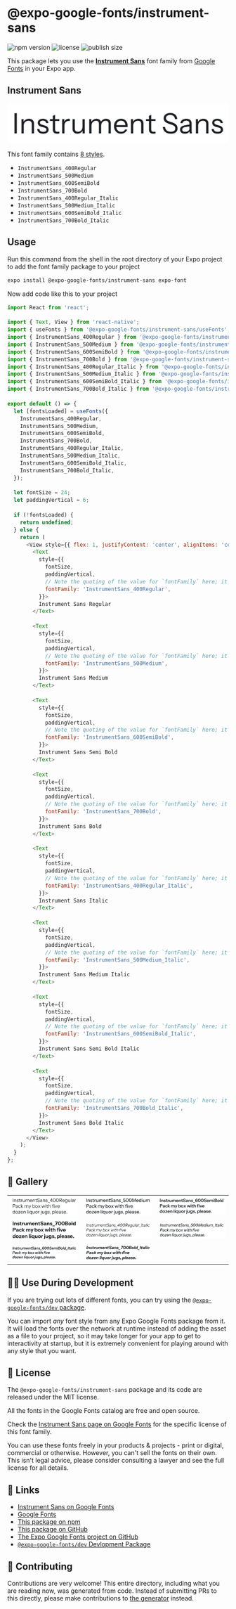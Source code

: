 # @expo-google-fonts/instrument-sans

![npm version](https://flat.badgen.net/npm/v/@expo-google-fonts/instrument-sans)
![license](https://flat.badgen.net/github/license/expo/google-fonts)
![publish size](https://flat.badgen.net/packagephobia/install/@expo-google-fonts/instrument-sans)

This package lets you use the [**Instrument Sans**](https://fonts.google.com/specimen/Instrument+Sans) font family from [Google Fonts](https://fonts.google.com/) in your Expo app.

## Instrument Sans

![Instrument Sans](./font-family.png)

This font family contains [8 styles](#-gallery).

- `InstrumentSans_400Regular`
- `InstrumentSans_500Medium`
- `InstrumentSans_600SemiBold`
- `InstrumentSans_700Bold`
- `InstrumentSans_400Regular_Italic`
- `InstrumentSans_500Medium_Italic`
- `InstrumentSans_600SemiBold_Italic`
- `InstrumentSans_700Bold_Italic`

## Usage

Run this command from the shell in the root directory of your Expo project to add the font family package to your project
```sh
expo install @expo-google-fonts/instrument-sans expo-font
```

Now add code like this to your project
```js
import React from 'react';

import { Text, View } from 'react-native';
import { useFonts } from '@expo-google-fonts/instrument-sans/useFonts';
import { InstrumentSans_400Regular } from '@expo-google-fonts/instrument-sans/400Regular';
import { InstrumentSans_500Medium } from '@expo-google-fonts/instrument-sans/500Medium';
import { InstrumentSans_600SemiBold } from '@expo-google-fonts/instrument-sans/600SemiBold';
import { InstrumentSans_700Bold } from '@expo-google-fonts/instrument-sans/700Bold';
import { InstrumentSans_400Regular_Italic } from '@expo-google-fonts/instrument-sans/400Regular_Italic';
import { InstrumentSans_500Medium_Italic } from '@expo-google-fonts/instrument-sans/500Medium_Italic';
import { InstrumentSans_600SemiBold_Italic } from '@expo-google-fonts/instrument-sans/600SemiBold_Italic';
import { InstrumentSans_700Bold_Italic } from '@expo-google-fonts/instrument-sans/700Bold_Italic';

export default () => {
  let [fontsLoaded] = useFonts({
    InstrumentSans_400Regular,
    InstrumentSans_500Medium,
    InstrumentSans_600SemiBold,
    InstrumentSans_700Bold,
    InstrumentSans_400Regular_Italic,
    InstrumentSans_500Medium_Italic,
    InstrumentSans_600SemiBold_Italic,
    InstrumentSans_700Bold_Italic,
  });

  let fontSize = 24;
  let paddingVertical = 6;

  if (!fontsLoaded) {
    return undefined;
  } else {
    return (
      <View style={{ flex: 1, justifyContent: 'center', alignItems: 'center' }}>
        <Text
          style={{
            fontSize,
            paddingVertical,
            // Note the quoting of the value for `fontFamily` here; it expects a string!
            fontFamily: 'InstrumentSans_400Regular',
          }}>
          Instrument Sans Regular
        </Text>

        <Text
          style={{
            fontSize,
            paddingVertical,
            // Note the quoting of the value for `fontFamily` here; it expects a string!
            fontFamily: 'InstrumentSans_500Medium',
          }}>
          Instrument Sans Medium
        </Text>

        <Text
          style={{
            fontSize,
            paddingVertical,
            // Note the quoting of the value for `fontFamily` here; it expects a string!
            fontFamily: 'InstrumentSans_600SemiBold',
          }}>
          Instrument Sans Semi Bold
        </Text>

        <Text
          style={{
            fontSize,
            paddingVertical,
            // Note the quoting of the value for `fontFamily` here; it expects a string!
            fontFamily: 'InstrumentSans_700Bold',
          }}>
          Instrument Sans Bold
        </Text>

        <Text
          style={{
            fontSize,
            paddingVertical,
            // Note the quoting of the value for `fontFamily` here; it expects a string!
            fontFamily: 'InstrumentSans_400Regular_Italic',
          }}>
          Instrument Sans Italic
        </Text>

        <Text
          style={{
            fontSize,
            paddingVertical,
            // Note the quoting of the value for `fontFamily` here; it expects a string!
            fontFamily: 'InstrumentSans_500Medium_Italic',
          }}>
          Instrument Sans Medium Italic
        </Text>

        <Text
          style={{
            fontSize,
            paddingVertical,
            // Note the quoting of the value for `fontFamily` here; it expects a string!
            fontFamily: 'InstrumentSans_600SemiBold_Italic',
          }}>
          Instrument Sans Semi Bold Italic
        </Text>

        <Text
          style={{
            fontSize,
            paddingVertical,
            // Note the quoting of the value for `fontFamily` here; it expects a string!
            fontFamily: 'InstrumentSans_700Bold_Italic',
          }}>
          Instrument Sans Bold Italic
        </Text>
      </View>
    );
  }
};

```

## 🔡 Gallery


||||
|-|-|-|
|![InstrumentSans_400Regular](.//400Regular/InstrumentSans_400Regular.ttf.png)|![InstrumentSans_500Medium](.//500Medium/InstrumentSans_500Medium.ttf.png)|![InstrumentSans_600SemiBold](.//600SemiBold/InstrumentSans_600SemiBold.ttf.png)||
|![InstrumentSans_700Bold](.//700Bold/InstrumentSans_700Bold.ttf.png)|![InstrumentSans_400Regular_Italic](.//400Regular_Italic/InstrumentSans_400Regular_Italic.ttf.png)|![InstrumentSans_500Medium_Italic](.//500Medium_Italic/InstrumentSans_500Medium_Italic.ttf.png)||
|![InstrumentSans_600SemiBold_Italic](.//600SemiBold_Italic/InstrumentSans_600SemiBold_Italic.ttf.png)|![InstrumentSans_700Bold_Italic](.//700Bold_Italic/InstrumentSans_700Bold_Italic.ttf.png)|||


## 👩‍💻 Use During Development

If you are trying out lots of different fonts, you can try using the [`@expo-google-fonts/dev` package](https://github.com/freeboub/google-fonts/tree/master/font-packages/dev#readme).

You can import *any* font style from any Expo Google Fonts package from it. It will load the fonts
over the network at runtime instead of adding the asset as a file to your project, so it may take longer
for your app to get to interactivity at startup, but it is extremely convenient
for playing around with any style that you want.

## 📖 License

The `@expo-google-fonts/instrument-sans` package and its code are released under the MIT license.

All the fonts in the Google Fonts catalog are free and open source.

Check the [Instrument Sans page on Google Fonts](https://fonts.google.com/specimen/Instrument+Sans) for the specific license of this font family.

You can use these fonts freely in your products & projects - print or digital, commercial or otherwise. However, you can't sell the fonts on their own. This isn't legal advice, please consider consulting a lawyer and see the full license for all details.

## 🔗 Links

- [Instrument Sans on Google Fonts](https://fonts.google.com/specimen/Instrument+Sans)
- [Google Fonts](https://fonts.google.com/)
- [This package on npm](https://www.npmjs.com/package/@expo-google-fonts/instrument-sans)
- [This package on GitHub](https://github.com/freeboub/google-fonts/tree/master/font-packages/instrument-sans)
- [The Expo Google Fonts project on GitHub](https://github.com/freeboub/google-fonts)
- [`@expo-google-fonts/dev` Devlopment Package](https://github.com/freeboub/google-fonts/tree/master/font-packages/dev)

## 🤝 Contributing

Contributions are very welcome! This entire directory, including what you are reading now, was generated from code. Instead of submitting PRs to this directly, please make contributions to [the generator](https://github.com/freeboub/google-fonts/tree/master/packages/generator) instead.
